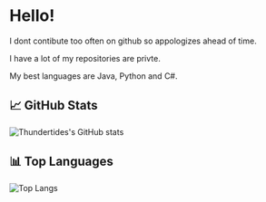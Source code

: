 # Hello!

I dont contibute too often on github so appologizes ahead of time. 

I have a lot of my repositories are privte.

My best languages are Java, Python and C#.



## 📈 GitHub Stats
![Thundertides's GitHub stats](https://github-readme-stats.vercel.app/api?username=Thundertides&show_icons=true&theme=radical)

## 📊 Top Languages
![Top Langs](https://github-readme-stats.vercel.app/api/top-langs/?username=Thundertides&layout=compact&theme=radical)


<!--
**Thundertides/Thundertides** is a ✨ _special_ ✨ repository because its `README.md` (this file) appears on your GitHub profile.

Here are some ideas to get you started:

- 🔭 I’m currently working on ...
- 🌱 I’m currently learning ...
- 👯 I’m looking to collaborate on ...
- 🤔 I’m looking for help with ...
- 💬 Ask me about ...
- 📫 How to reach me: ...
- 😄 Pronouns: ...
- ⚡ Fun fact: ...
-->
